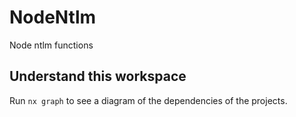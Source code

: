 # NodeNtlm

Node ntlm functions

## Understand this workspace

Run `nx graph` to see a diagram of the dependencies of the projects.

